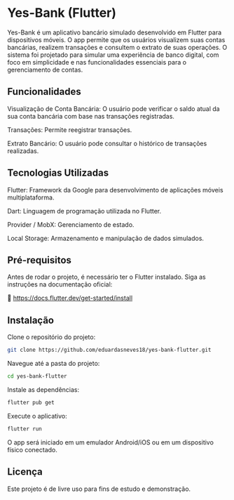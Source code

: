 # Yes-Bank (Flutter)
Yes-Bank é um aplicativo bancário simulado desenvolvido em Flutter para dispositivos móveis. O app permite que os usuários visualizem suas contas bancárias, realizem transações e consultem o extrato de suas operações. O sistema foi projetado para simular uma experiência de banco digital, com foco em simplicidade e nas funcionalidades essenciais para o gerenciamento de contas.

## Funcionalidades
Visualização de Conta Bancária: O usuário pode verificar o saldo atual da sua conta bancária com base nas transações registradas.

Transações: Permite reegistrar transações.

Extrato Bancário: O usuário pode consultar o histórico de transações realizadas.

## Tecnologias Utilizadas
Flutter: Framework da Google para desenvolvimento de aplicações móveis multiplataforma.

Dart: Linguagem de programação utilizada no Flutter.

Provider / MobX: Gerenciamento de estado.

Local Storage: Armazenamento e manipulação de dados simulados.

## Pré-requisitos
Antes de rodar o projeto, é necessário ter o Flutter instalado. Siga as instruções na documentação oficial:

📎 https://docs.flutter.dev/get-started/install

## Instalação
Clone o repositório do projeto:

```bash
git clone https://github.com/eduardasneves18/yes-bank-flutter.git
```
Navegue até a pasta do projeto:

```bash
cd yes-bank-flutter
```
Instale as dependências:

```bash
flutter pub get
```
Execute o aplicativo:

```bash
flutter run
```
O app será iniciado em um emulador Android/iOS ou em um dispositivo físico conectado.

## Licença
Este projeto é de livre uso para fins de estudo e demonstração.
